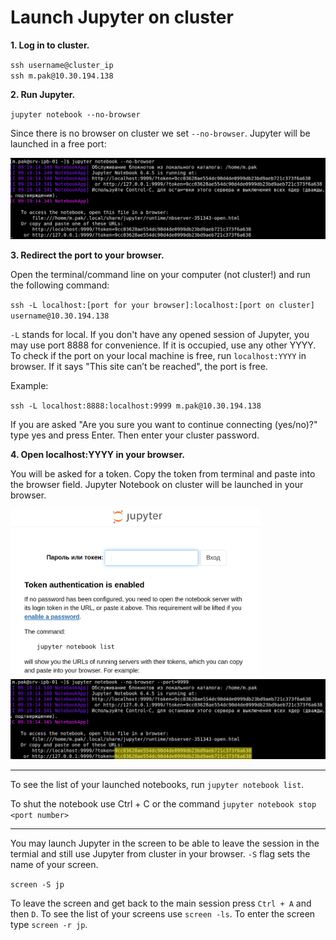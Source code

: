 # Launch Jupyter on cluster

**1. Log in to cluster.**

`ssh username@cluster_ip` \
`ssh m.pak@10.30.194.138`

**2. Run Jupyter.**

`jupyter notebook --no-browser`

Since there is no browser on cluster we set `--no-browser`. Jupyter will be launched in a free port: 

<img src='https://github.com/litvinanna/intro_to_prog/raw/main/command_line/1.png'>

**3. Redirect the port to your browser.**

Open the terminal/command line on your computer (not cluster!) and run the following command:

`ssh -L localhost:[port for your browser]:localhost:[port on cluster] username@10.30.194.138`

`-L` stands for local. If you don't have any opened session of Jupyter, you may use port 8888 for convenience. If it is occupied, use any other YYYY. To check if the port on your local machine is free,  run `localhost:YYYY` in browser. If it says "This site can’t be reached", the port is free.

Example:

`ssh -L localhost:8888:localhost:9999 m.pak@10.30.194.138`

If you are asked "Are you sure you want to continue connecting (yes/no)?" type yes and press Enter. Then enter your cluster password.

**4. Open localhost:YYYY in your browser.**

You will be asked for a token. Copy the token from terminal and paste into the browser field. Jupyter Notebook on cluster will be launched in your browser.

<img src='https://github.com/litvinanna/intro_to_prog/raw/main/command_line/3.png' width='400px'>
<img src='https://github.com/litvinanna/intro_to_prog/raw/main/command_line/4.png'>

<hr>

To see the list of your launched notebooks, run `jupyter notebook list`.

To shut the notebook use Ctrl + C or the command `jupyter notebook stop <port number>`

<hr>

You may launch Jupyter in the screen to be able to leave the session in the termial and still use Jupyter from cluster in your browser. `-S` flag sets the name of your screen.

`screen -S jp`

To leave the screen and get back to the main session press `Ctrl + A` and then `D`. To see the list of your screens use `screen -ls`. To enter the screen type `screen -r jp`.
